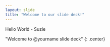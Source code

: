 ```yaml
---
layout: slide
title: "Welcome to our slide deck!"
---
```


Hello World - Suzie 

"Welcome to @yourname slide deck"
{: .center}
